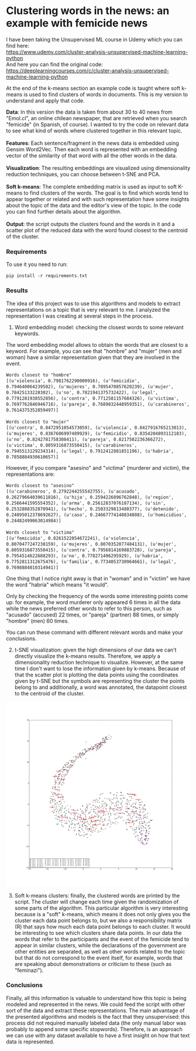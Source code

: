 # Clustering words in the news: an example with femicide news

I have been taking the Unsupervised ML course in Udemy which you can find here:<br>
https://www.udemy.com/cluster-analysis-unsupervised-machine-learning-python <br>
And here you can find the original code:<br>
https://deeplearningcourses.com/c/cluster-analysis-unsupervised-machine-learning-python

At the end of the k-means section an example code is taught where soft k-means is used to find clusters of words in documents. This is my version to understand and apply that code.

<b>Data</b>: In this version the data is taken from about 30 to 40 news from "Emol.cl", an online chilean newspaper, that are retrieved when you search "femicide" (in Spanish, of course). I wanted to try the code on relevant data to see what kind of words where clustered together in this relevant topic. <br><br>
<b>Features</b>: Each sentence/fragment in the news data is embedded using Gensim Word2Vec. Then each word is represented with an embedding vector of the similarity of that word with all the other words in the data.<br><br>
<b>Visualization</b>: The resulting embeddings are visualized using dimensionality reduction techniques, you can choose between t-SNE and PCA.<br><br>
<b>Soft k-means</b>: The complete embedding matrix is used as input to soft K-means to find clusters of the words. The goal is to find which words tend to appear together or related and with such representation have some insights about the topic of the data and the editor's view of the topic. In the code you can find further details about the algorithm.<br><br>
<b>Output</b>: the script outputs the clusters found and the words in it and a scatter plot of the reduced data with the word found closest to the centroid of the cluster.

### Requirements

To use it you need to run:
```
pip install -r requirements.txt
```

### Results

The idea of this project was to use this algorithms and models to extract representations on a topic that is very relevant to me. I analyzed the representation I was creating at several steps in the process.

1) Word embedding model: checking the closest words to some relevant keywords.

The word embedding model allows to obtain the words that are closest to a keyword. For example, you can see that "hombre" and "mujer" (men and woman) have a similar representation given that they are involved in the event.

```
Words closest to "hombre"
[(u'violencia', 0.7981762290000916), (u'femicidio', 0.794640064239502), (u'mujeres', 0.7895470857620239), (u'mujer', 0.78425133228302), (u'no', 0.7821941375732422), (u'legal', 0.7791281938552856), (u'contra', 0.7712581157684326), (u'victima', 0.7697762846946716), (u'pareja', 0.7689832448959351), (u'carabineros', 0.7614375352859497)]

Words closest to "mujer"
[(u'contra', 0.8472951054573059), (u'violencia', 0.8427916765213013), (u'mujeres', 0.8367606997489929), (u'femicidio', 0.8354204893112183), (u'no', 0.8242781758308411), (u'pareja', 0.8217502236366272), (u'victima', 0.8059316873550415), (u'carabineros', 0.7945513129234314), (u'legal', 0.7912412881851196), (u'habria', 0.7858884930610657)]
```

However, if you compare "asesino" and "victima" (murderer and victim), the representations are:

```
Words closest to "asesino"
[(u'carabineros', 0.2792244255542755), (u'acusado', 0.26279664039611816), (u'hija', 0.2594226896762848), (u'region', 0.2566441595554352), (u'arma', 0.25612837076187134), (u'sin', 0.2532888352870941), (u'hecho', 0.2503329813480377), (u'detenido', 0.24895012378692627), (u'caso', 0.24667774140834808), (u'homicidios', 0.24482499063014984)]

Words closest to "victima"
[(u'femicidio', 0.8261522054672241), (u'violencia', 0.8070477247238159), (u'mujeres', 0.8070352077484131), (u'mujer', 0.8059316873550415), (u'contra', 0.7956814169883728), (u'pareja', 0.7954514622688293), (u'no', 0.778271496295929), (u'habria', 0.7752811312675476), (u'familia', 0.7734053730964661), (u'legal', 0.7698884010314941)]
```

One thing that I notice right away is that in "woman" and in "victim" we have the word "habría" which means "it would".

Only by checking the frequency of the words some interesting points come up: for example, the word murderer only appeared 6 times in all the data while the news preferred other words to refer to this person, such as "acusado" (accused) 22 times, or "pareja" (partner) 88 times, or simply "hombre" (men) 60 times.

You can run these command with different relevant words and make your conclusions.


2) t-SNE visualization: given the high dimensions of our data we can't directly visualize the k-means results.
Therefore, we apply a dimensionality reduction technique to visualize. However, at the same time I don't want to
lose the information given by k-means. Because of that the scatter plot is plotting the data points using the coordinates
given by t-SNE but the symbols are representing the cluster the points belong to and additionally, a word was annotated, the datapoint closest to the centroid of the cluster.

![t-SNE visualization](test.png)

3) Soft k-means clusters: finally, the clustered words are printed by the script. The cluster will change each time given the randomization of some parts of the algorithm. This particular algorithm is very interesting because is a "soft" k-means, which means it does not only gives you the cluster each data point belongs to, but we also a responsibility matrix (R) that says how much each data point belongs to each cluster. It would be interesting to see which clusters share data points. In our data the words that refer to the participants and the event of the femicide tend to appear in similar clusters, while the declarations of the government are other entities are separated, as well as other words related to the topic but that do not correspond to the event itself, for example, words that are speaking about demonstrations or criticism to these (such as "feminazi").

### Conclusions

Finally, all this information is valuable to understand how this topic is being modeled and represented in the news. We could feed the script with other sort of the data and extract these representations. The main advantage of the presented algorithms and models is the fact that they unsupervised: this process did not required manually labeled data (the only manual labor was probably to append some specific stopwords). Therefore, is an approach we can use with any dataset available to have a first insight on how that text data is represented.
